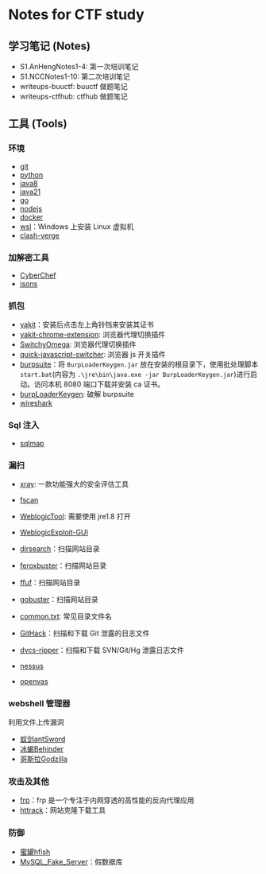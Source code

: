 # Notes for CTF study

## 学习笔记 (Notes)
- S1.AnHengNotes1-4: 第一次培训笔记
- S1.NCCNotes1-10: 第二次培训笔记
- writeups-buuctf: buuctf 做题笔记
- writeups-ctfhub: ctfhub 做题笔记

## 工具 (Tools)

### 环境
- [git](https://git-scm.com/downloads/win)
- [python](https://www.python.org/downloads/)
- [java8](https://www.java.com/zh-CN/download/?locale=zh_)
- [java21](https://www.oracle.com/java/technologies/downloads/)
- [go](https://golang.google.cn/dl/)
- [nodejs](https://github.com/nvm-sh/nvm)
- [docker](https://www.docker.com/)
- [wsl](https://learn.microsoft.com/zh-cn/windows/wsl/install)：Windows 上安装 Linux 虚拟机
- [clash-verge](https://clashcn.com/clash-verge-rev-releases)

### 加解密工具
- [CyberChef](https://github.com/gchq/CyberChef/releases)
- [jsons](http://www.jsons.cn/rabbitencrypt/)

### 抓包
- [yakit](https://github.com/yaklang/yakit)：安装后点击左上角铃铛来安装其证书
- [yakit-chrome-extension](https://github.com/yaklang/yaklang-chrome-extension): 浏览器代理切换插件
- [SwitchyOmega](https://github.com/FelisCatus/SwitchyOmega): 浏览器代理切换插件
- [quick-javascript-switcher](https://github.com/maximelebreton/quick-javascript-switcher): 浏览器 js 开关插件
- [burpsuite](https://portswigger.net/burp/releases/professional-community-2025-1-3)：将 `BurpLoaderKeygen.jar` 放在安装的根目录下，使用批处理脚本`start.bat`(内容为 `.\jre\bin\java.exe -jar BurpLoaderKeygen.jar`)进行启动。访问本机 8080 端口下载并安装 ca 证书。
- [burpLoaderKeygen](https://github.com/WankkoRee/BurpLoaderKeygenCnF): 破解 burpsuite
- [wireshark](https://www.wireshark.org/download.html)

### Sql 注入
- [sqlmap](https://github.com/sqlmapproject/sqlmap)

### 漏扫
- [xray](https://github.com/chaitin/xray): 一款功能强大的安全评估工具
- [fscan](https://github.com/shadow1ng/fscan)
- [WeblogicTool](https://github.com/KimJun1010/WeblogicTool): 需要使用 jre1.8 打开
- [WeblogicExploit-GUI](https://github.com/sp4zcmd/WeblogicExploit-GUI)
- [dirsearch](https://github.com/maurosoria/dirsearch)：扫描网站目录
- [feroxbuster](https://github.com/epi052/feroxbuster)：扫描网站目录
- [ffuf](https://github.com/ffuf/ffuf)：扫描网站目录
- [gobuster](https://github.com/OJ/gobuster/releases/tag/v3.6.0)：扫描网站目录
- [common.txt](https://github.com/danielmiessler/SecLists/blob/master/Discovery/Web-Content/common.txt): 常见目录文件名
- [GitHack](https://github.com/lijiejie/GitHack)：扫描和下载 Git 泄露的日志文件
- [dvcs-ripper](https://github.com/kost/dvcs-ripper)：扫描和下载 SVN/Git/Hg 泄露日志文件

- [nessus](https://github.com/elliot-bia/nessus)
- [openvas](https://github.com/mikesplain/openvas-docker)

### webshell 管理器
利用文件上传漏洞
- [蚁剑antSword](https://github.com/AntSwordProject/antSword)
- [冰蝎Behinder](https://github.com/rebeyond/Behinder)
- [哥斯拉Godzilla](https://github.com/BeichenDream/Godzilla)

### 攻击及其他
- [frp](https://github.com/fatedier/frp)：frp 是一个专注于内网穿透的高性能的反向代理应用
- [httrack](https://www.httrack.com/page/2/en/index.html)：网站克隆下载工具

### 防御
- [蜜罐hfish](https://hfish.net/#/)
- [MySQL_Fake_Server](https://github.com/fnmsd/MySQL_Fake_Server)：假数据库

